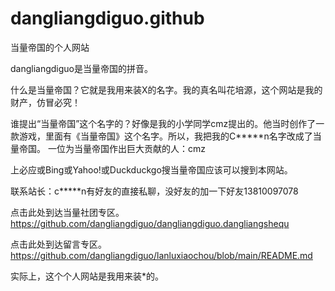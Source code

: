 # dangliangdiguo.github
当量帝国的个人网站

dangliangdiguo是当量帝国的拼音。 

什么是当量帝国？它就是我用来装X的名字。我的真名叫花培源，这个网站是我的财产，仿冒必究！

谁提出“当量帝国”这个名字的？好像是我的小学同学cmz提出的。他当时创作了一款游戏，里面有《当量帝国》这个名字。所以，我把我的C*****n名字改成了当量帝国。
一位为当量帝国作出巨大贡献的人：cmz

上必应或Bing或Yahoo!或Duckduckgo搜当量帝国应该可以搜到本网站。

联系站长：c*****n有好友的直接私聊，没好友的加一下好友13810097078

点击此处到达当量社团专区。https://github.com/dangliangdiguo/dangliangdiguo.dangliangshequ

点击此处到达留言专区。https://github.com/dangliangdiguo/lanluxiaochou/blob/main/README.md


实际上，这个个人网站是我用来装*的。
